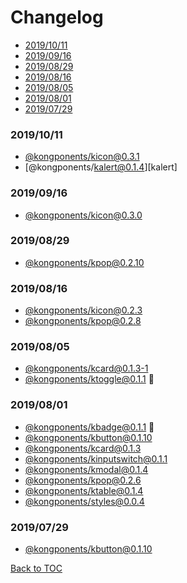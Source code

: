 # Changelog

- [2019/10/11](#2019/10/11)
- [2019/09/16](#2019/09/16)
- [2019/08/29](#2019/08/29)
- [2019/08/16](#2019/08/16)
- [2019/08/05](#2019/08/05)
- [2019/08/01](#2019/08/01)
- [2019/07/29](#2019/07/29)

### 2019/10/11

- [@kongponents/kicon@0.3.1][kicon]
- [@kongponents/kalert@0.1.4][kalert]

### 2019/09/16

- [@kongponents/kicon@0.3.0][kicon]

### 2019/08/29

- [@kongponents/kpop@0.2.10][kpop]

### 2019/08/16

- [@kongponents/kicon@0.2.3][kcard]
- [@kongponents/kpop@0.2.8][kpop]

### 2019/08/05

- [@kongponents/kcard@0.1.3-1][kcard]
- [@kongponents/ktoggle@0.1.1][ktoggle] :rocket:

### 2019/08/01

- [@kongponents/kbadge@0.1.1][kbadge] :rocket:
- [@kongponents/kbutton@0.1.10][kbutton]
- [@kongponents/kcard@0.1.3][kcard]
- [@kongponents/kinputswitch@0.1.1][kinputswitch]
- [@kongponents/kmodal@0.1.4][kmodal]
- [@kongponents/kpop@0.2.6][kpop]
- [@kongponents/ktable@0.1.4][ktable]
- [@kongponents/styles@0.0.4][styles]

### 2019/07/29
- [@kongponents/kbutton@0.1.10][kbutton]

[Back to TOC](#Changelog)

[kbadge]: /packages/KBadge/CHANGELOG.md
[kbutton]: /packages/KButton/CHANGELOG.md
[kcard]: /packages/KCard/CHANGELOG.md
[kemptystate]: /packages/KEmptyState/CHANGELOG.md
[kinputswitch]: /packages/KInputSwitch/CHANGELOG.md
[kmodal]: /packages/KModal/CHANGELOG.md
[kpop]: /packages/KPop/CHANGELOG.md
[ktable]: /packages/KTable/CHANGELOG.md
[ktoggle]: /packages/KToggle/CHANGELOG.md
[kicon]: /packages/KIcon/CHANGELOG.md
[styles]: /packages/styles/CHANGELOG.md
